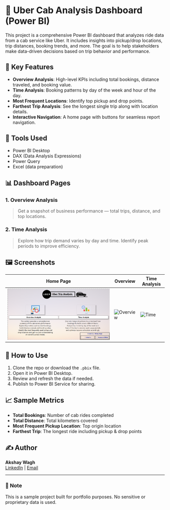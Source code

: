 # 🚕 Uber Cab Analysis Dashboard (Power BI)

This project is a comprehensive Power BI dashboard that analyzes ride data from a cab service like Uber. It includes insights into pickup/drop locations, trip distances, booking trends, and more. The goal is to help stakeholders make data-driven decisions based on trip behavior and performance.

## 📌 Key Features

- **Overview Analysis**: High-level KPIs including total bookings, distance traveled, and booking value.
- **Time Analysis**: Booking patterns by day of the week and hour of the day.
- **Most Frequent Locations**: Identify top pickup and drop points.
- **Farthest Trip Analysis**: See the longest single trip along with location details.
- **Interactive Navigation**: A home page with buttons for seamless report navigation.

## 🧰 Tools Used

- Power BI Desktop
- DAX (Data Analysis Expressions)
- Power Query
- Excel (data preparation)

## 📊 Dashboard Pages

### 1. Overview Analysis
> Get a snapshot of business performance — total trips, distance, and top locations.

### 2. Time Analysis
> Explore how trip demand varies by day and time. Identify peak periods to improve efficiency.

## 🖼️ Screenshots

| Home Page | Overview | Time Analysis |
|-----------|----------|----------------|
| ![Home](screenshots/homepage.png.png) | ![Overview](screenshots/overview_analysis.png) | ![Time](screenshots/time_analysis.png) |

## 🚀 How to Use

1. Clone the repo or download the `.pbix` file.
2. Open it in Power BI Desktop.
3. Review and refresh the data if needed.
4. Publish to Power BI Service for sharing.



## 📈 Sample Metrics

- **Total Bookings**: Number of cab rides completed
- **Total Distance**: Total kilometers covered
- **Most Frequent Pickup Location**: Top origin location
- **Farthest Trip**: The longest ride including pickup & drop points

## ✍️ Author

**Akshay Wagh**  
[LinkedIn](https://www.linkedin.com/in/akshaywagh-dataanalyst/) | [Email](mailto:waghakshay900@gmail.com)

---

### 📌 Note

This is a sample project built for portfolio purposes. No sensitive or proprietary data is used.

